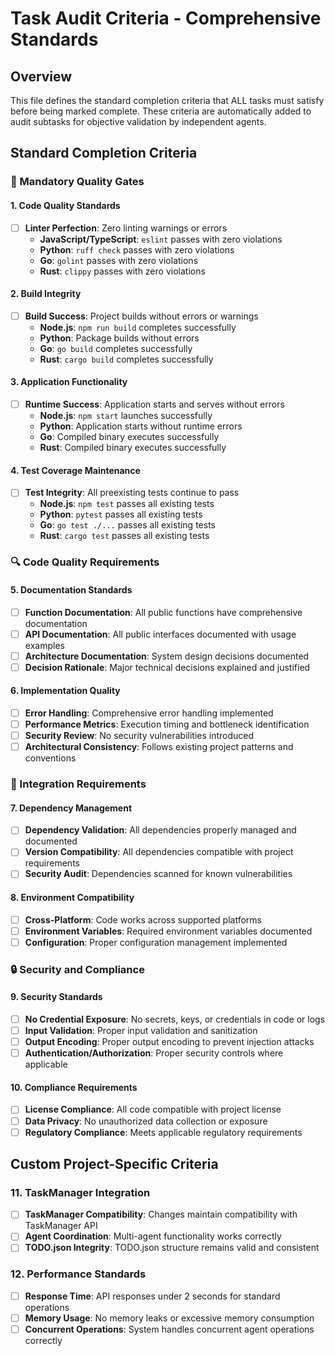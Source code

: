 # Task Audit Criteria - Comprehensive Standards

## Overview
This file defines the standard completion criteria that ALL tasks must satisfy before being marked complete. These criteria are automatically added to audit subtasks for objective validation by independent agents.

## Standard Completion Criteria

### 🔴 Mandatory Quality Gates

#### 1. Code Quality Standards
- [ ] **Linter Perfection**: Zero linting warnings or errors
  - **JavaScript/TypeScript**: `eslint` passes with zero violations
  - **Python**: `ruff check` passes with zero violations  
  - **Go**: `golint` passes with zero violations
  - **Rust**: `clippy` passes with zero violations

#### 2. Build Integrity
- [ ] **Build Success**: Project builds without errors or warnings
  - **Node.js**: `npm run build` completes successfully
  - **Python**: Package builds without errors
  - **Go**: `go build` completes successfully
  - **Rust**: `cargo build` completes successfully

#### 3. Application Functionality
- [ ] **Runtime Success**: Application starts and serves without errors
  - **Node.js**: `npm start` launches successfully
  - **Python**: Application starts without runtime errors
  - **Go**: Compiled binary executes successfully
  - **Rust**: Compiled binary executes successfully

#### 4. Test Coverage Maintenance
- [ ] **Test Integrity**: All preexisting tests continue to pass
  - **Node.js**: `npm test` passes all existing tests
  - **Python**: `pytest` passes all existing tests
  - **Go**: `go test ./...` passes all existing tests
  - **Rust**: `cargo test` passes all existing tests

### 🔍 Code Quality Requirements

#### 5. Documentation Standards
- [ ] **Function Documentation**: All public functions have comprehensive documentation
- [ ] **API Documentation**: All public interfaces documented with usage examples
- [ ] **Architecture Documentation**: System design decisions documented
- [ ] **Decision Rationale**: Major technical decisions explained and justified

#### 6. Implementation Quality
- [ ] **Error Handling**: Comprehensive error handling implemented
- [ ] **Performance Metrics**: Execution timing and bottleneck identification
- [ ] **Security Review**: No security vulnerabilities introduced
- [ ] **Architectural Consistency**: Follows existing project patterns and conventions

### 🚀 Integration Requirements

#### 7. Dependency Management
- [ ] **Dependency Validation**: All dependencies properly managed and documented
- [ ] **Version Compatibility**: All dependencies compatible with project requirements
- [ ] **Security Audit**: Dependencies scanned for known vulnerabilities

#### 8. Environment Compatibility
- [ ] **Cross-Platform**: Code works across supported platforms
- [ ] **Environment Variables**: Required environment variables documented
- [ ] **Configuration**: Proper configuration management implemented

### 🔒 Security and Compliance

#### 9. Security Standards
- [ ] **No Credential Exposure**: No secrets, keys, or credentials in code or logs
- [ ] **Input Validation**: Proper input validation and sanitization
- [ ] **Output Encoding**: Proper output encoding to prevent injection attacks
- [ ] **Authentication/Authorization**: Proper security controls where applicable

#### 10. Compliance Requirements
- [ ] **License Compliance**: All code compatible with project license
- [ ] **Data Privacy**: No unauthorized data collection or exposure
- [ ] **Regulatory Compliance**: Meets applicable regulatory requirements

## Custom Project-Specific Criteria

### 11. TaskManager Integration
- [ ] **TaskManager Compatibility**: Changes maintain compatibility with TaskManager API
- [ ] **Agent Coordination**: Multi-agent functionality works correctly
- [ ] **TODO.json Integrity**: TODO.json structure remains valid and consistent

### 12. Performance Standards
- [ ] **Response Time**: API responses under 2 seconds for standard operations
- [ ] **Memory Usage**: No memory leaks or excessive memory consumption
- [ ] **Concurrent Operations**: System handles concurrent agent operations correctly
